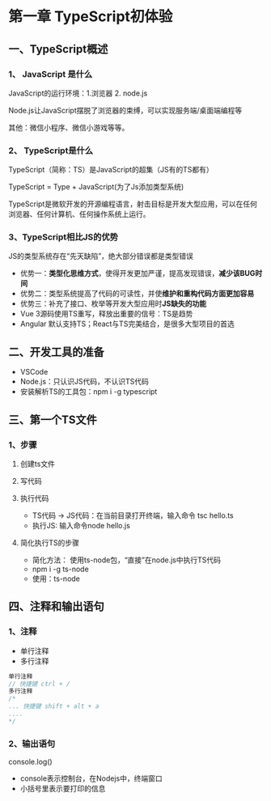 # 第一章 TypeScript初体验

## 一、TypeScript概述

### 1、 JavaScript 是什么

JavaScript的运行环境：1.浏览器  2. node.js

Node.js让JavaScript摆脱了浏览器的束缚，可以实现服务端/桌面端编程等

其他：微信小程序、微信小游戏等等。

### 2、 TypeScript是什么

TypeScript（简称：TS）是JavaScript的超集（JS有的TS都有）

TypeScript = Type + JavaScript(为了Js添加类型系统)

TypeScript是微软开发的开源编程语言，射击目标是开发大型应用，可以在任何浏览器、任何计算机、任何操作系统上运行。

### 3、TypeScript相比JS的优势

JS的类型系统存在“先天缺陷”，绝大部分错误都是类型错误

- 优势一：**类型化思维方式**，使得开发更加严谨，提高发现错误，**减少该BUG时间**
- 优势二：类型系统提高了代码的可读性，并使**维护和重构代码方面更加容易**
- 优势三：补充了接口、枚举等开发大型应用时**JS缺失的功能**
- Vue 3源码使用TS重写，释放出重要的信号：TS是趋势
- Angular 默认支持TS；React与TS完美结合，是很多大型项目的首选

## 二、开发工具的准备

- VSCode
- Node.js：只认识JS代码，不认识TS代码
- 安装解析TS的工具包：npm i -g typescript

## 三、第一个TS文件

### 1、步骤

1. 创建ts文件
2. 写代码
3. 执行代码
   - TS代码 -> JS代码：在当前目录打开终端，输入命令 tsc hello.ts
   - 执行JS: 输入命令node hello.js

4. 简化执行TS的步骤
   - 简化方法： 使用ts-node包，“直接”在node.js中执行TS代码
   - npm i -g ts-node
   - 使用：ts-node

## 四、注释和输出语句

### 1、注释

- 单行注释
- 多行注释

```node.js
单行注释
// 快捷键 ctrl + /
多行注释
/*
... 快捷键 shift + alt + a
....
*/
```

### 2、输出语句

console.log()

- console表示控制台，在Nodejs中，终端窗口
- 小括号里表示要打印的信息